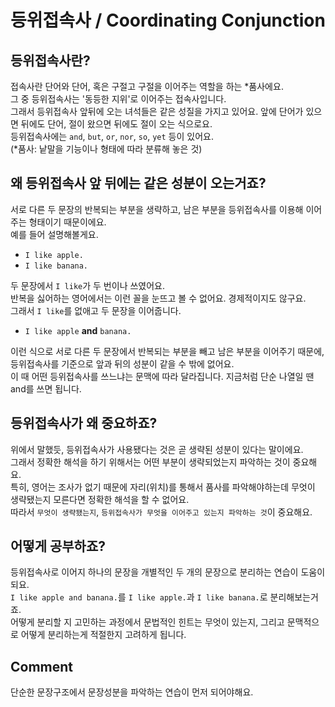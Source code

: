 # 등위접속사 / Coordinating Conjunction
## 등위접속사란?
접속사란 단어와 단어, 혹은 구절고 구절을 이어주는 역할을 하는 *품사에요.<br>
그 중 등위접속사는 '동등한 지위'로 이어주는 접속사입니다.<br>
그래서 등위접속사 앞뒤에 오는 녀석들은 같은 성질을 가지고 있어요. 앞에 단어가 있으면 뒤에도 단어, 절이 왔으면 뒤에도 절이 오는 식으로요.<br>
등위접속사에는 `and`, `but`, `or`, `nor`, `so`, `yet` 등이 있어요.<br>
(*품사: 낱말을 기능이나 형태에 따라 분류해 놓은 것)
## 왜 등위접속사 앞 뒤에는 같은 성분이 오는거죠?
서로 다른 두 문장의 반복되는 부분을 생략하고, 남은 부분을 등위접속사를 이용해 이어주는 형태이기 때문이에요.<br>
예를 들어 설명해볼게요.<br>
- `I like apple.`<br>
- `I like banana.`<br>

두 문장에서 `I like`가 두 번이나 쓰였어요.<br>
반복을 싫어하는 영어에서는 이런 꼴을 눈뜨고 볼 수 없어요. 경제적이지도 않구요.<br>
그래서 `I like`를 없애고 두 문장을 이어줍니다.<br>
- `I like apple` **and** `banana.`<br>

이런 식으로 서로 다른 두 문장에서 반복되는 부분을 빼고 남은 부분을 이어주기 때문에, 등위접속사를 기준으로 앞과 뒤의 성분이 같을 수 밖에 없어요.<br>
이 때 어떤 등위접속사를 쓰느냐는 문맥에 따라 달라집니다. 지금처럼 단순 나열일 땐 and를 쓰면 됩니다.
## 등위접속사가 왜 중요하죠?
위에서 말했듯, 등위접속사가 사용됐다는 것은 곧 생략된 성분이 있다는 말이에요.<br>
그래서 정확한 해석을 하기 위해서는 어떤 부분이 생략되었는지 파악하는 것이 중요해요.<br>
특히, 영어는 조사가 없기 때문에 자리(위치)를 통해서 품사를 파악해야하는데 무엇이 생략됐는지 모른다면 정확한 해석을 할 수 없어요.<br>
따라서 `무엇이 생략됐는지`, `등위접속사가 무엇을 이어주고 있는지 파악하는 것`이 중요해요.
## 어떻게 공부하죠?
등위접속사로 이어지 하나의 문장을 개별적인 두 개의 문장으로 분리하는 연습이 도움이 되요.<br>
`I like apple and banana.`를 `I like apple.`과 `I like banana.`로 분리해보는거죠.<br>
어떻게 분리할 지 고민하는 과정에서 문법적인 힌트는 무엇이 있는지, 그리고 문맥적으로 어떻게 분리하는게 적절한지 고려하게 됩니다.

## Comment
단순한 문장구조에서 문장성분을 파악하는 연습이 먼저 되어야해요.
